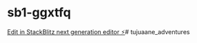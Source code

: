 # sb1-ggxtfq

[Edit in StackBlitz next generation editor ⚡️](https://stackblitz.com/~/github.com/1king-sly/sb1-ggxtfq)#   t u j u a a n e _ a d v e n t u r e s  
 